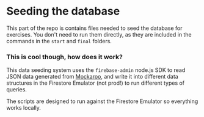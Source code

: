 # Seeding the database

This part of the repo is contains files needed to seed the database for exercises. You don't need to run them directly, as they are included in the commands in the `start` and `final` folders.

### This is cool though, how does it work?
This data seeding system uses the `firebase-admin` node.js SDK to read JSON data generated from [Mockaroo](https://mockaroo.com), and write it into different data structures in the Firestore Emulator (not prod!) to run different types of queries.

The scripts are designed to run against the Firestore Emulator so everything works locally.
